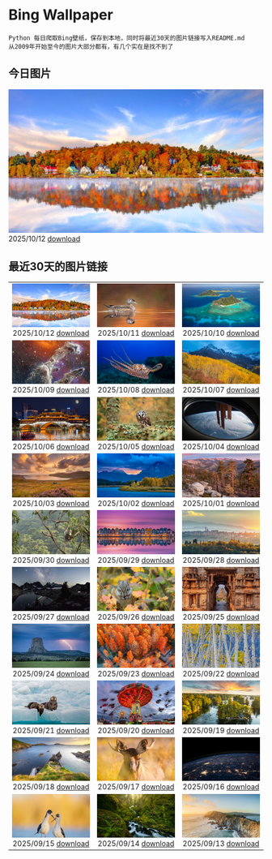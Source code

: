 # Bing Wallpaper

```
Python 每日爬取Bing壁纸，保存到本地，同时将最近30天的图片链接写入README.md
从2009年开始至今的图片大部分都有，有几个实在是找不到了
```



## 今日图片


![](./images/2025/10/12/SaranacLake_ZH-CN0224689397_1920x1080_2025-10-12.jpg)2025/10/12 [download](./images/2025/10/12/SaranacLake_ZH-CN0224689397_1920x1080_2025-10-12.jpg)

## 最近30天的图片链接


|      |      |      |
| :----: | :----: | :----: |
|![](./images/2025/10/12/SaranacLake_ZH-CN0224689397_1920x1080_2025-10-12.jpg)2025/10/12 [download](./images/2025/10/12/SaranacLake_ZH-CN0224689397_1920x1080_2025-10-12.jpg)|![](./images/2025/10/11/WoodDuckHen_ZH-CN9558916773_1920x1080_2025-10-11.jpg)2025/10/11 [download](./images/2025/10/11/WoodDuckHen_ZH-CN9558916773_1920x1080_2025-10-11.jpg)|![](./images/2025/10/10/MonurikiFiji_ZH-CN9178115886_1920x1080_2025-10-10.jpg)2025/10/10 [download](./images/2025/10/10/MonurikiFiji_ZH-CN9178115886_1920x1080_2025-10-10.jpg)|
|![](./images/2025/10/09/WebbPillars_ZH-CN9054137596_1920x1080_2025-10-09.jpg)2025/10/09 [download](./images/2025/10/09/WebbPillars_ZH-CN9054137596_1920x1080_2025-10-09.jpg)|![](./images/2025/10/08/OctopusCyanea_ZH-CN8948609460_1920x1080_2025-10-08.jpg)2025/10/08 [download](./images/2025/10/08/OctopusCyanea_ZH-CN8948609460_1920x1080_2025-10-08.jpg)|![](./images/2025/10/07/RidgwayAspens_ZH-CN8735375502_1920x1080_2025-10-07.jpg)2025/10/07 [download](./images/2025/10/07/RidgwayAspens_ZH-CN8735375502_1920x1080_2025-10-07.jpg)|
|![](./images/2025/10/06/AnshunBridge_ZH-CN8392458102_1920x1080_2025-10-06.jpg)2025/10/06 [download](./images/2025/10/06/AnshunBridge_ZH-CN8392458102_1920x1080_2025-10-06.jpg)|![](./images/2025/10/05/TeacherOwl_ZH-CN8289875605_1920x1080_2025-10-05.jpg)2025/10/05 [download](./images/2025/10/05/TeacherOwl_ZH-CN8289875605_1920x1080_2025-10-05.jpg)|![](./images/2025/10/04/DragonEndeavour_ZH-CN8160066040_1920x1080_2025-10-04.jpg)2025/10/04 [download](./images/2025/10/04/DragonEndeavour_ZH-CN8160066040_1920x1080_2025-10-04.jpg)|
|![](./images/2025/10/03/SkyeHeather_ZH-CN2820283990_1920x1080_2025-10-03.jpg)2025/10/03 [download](./images/2025/10/03/SkyeHeather_ZH-CN2820283990_1920x1080_2025-10-03.jpg)|![](./images/2025/10/02/OxbowBend_ZH-CN7211791969_1920x1080_2025-10-02.jpg)2025/10/02 [download](./images/2025/10/02/OxbowBend_ZH-CN7211791969_1920x1080_2025-10-02.jpg)|![](./images/2025/10/01/YosemiteClark_ZH-CN7179533292_1920x1080_2025-10-01.jpg)2025/10/01 [download](./images/2025/10/01/YosemiteClark_ZH-CN7179533292_1920x1080_2025-10-01.jpg)|
|![](./images/2025/09/30/EucalyptusKoala_ZH-CN6942451940_1920x1080_2025-09-30.jpg)2025/09/30 [download](./images/2025/09/30/EucalyptusKoala_ZH-CN6942451940_1920x1080_2025-09-30.jpg)|![](./images/2025/09/29/HoutenHouses_ZH-CN6776452438_1920x1080_2025-09-29.jpg)2025/09/29 [download](./images/2025/09/29/HoutenHouses_ZH-CN6776452438_1920x1080_2025-09-29.jpg)|![](./images/2025/09/28/PienzaItaly_ZH-CN6564335348_1920x1080_2025-09-28.jpg)2025/09/28 [download](./images/2025/09/28/PienzaItaly_ZH-CN6564335348_1920x1080_2025-09-28.jpg)|
|![](./images/2025/09/27/TankLakes_ZH-CN6402368934_1920x1080_2025-09-27.jpg)2025/09/27 [download](./images/2025/09/27/TankLakes_ZH-CN6402368934_1920x1080_2025-09-27.jpg)|![](./images/2025/09/26/AutumnChipmunk_ZH-CN6224482683_1920x1080_2025-09-26.jpg)2025/09/26 [download](./images/2025/09/26/AutumnChipmunk_ZH-CN6224482683_1920x1080_2025-09-26.jpg)|![](./images/2025/09/25/FortChittorgarh_ZH-CN5999553283_1920x1080_2025-09-25.jpg)2025/09/25 [download](./images/2025/09/25/FortChittorgarh_ZH-CN5999553283_1920x1080_2025-09-25.jpg)|
|![](./images/2025/09/24/BearLodge_ZH-CN5880511888_1920x1080_2025-09-24.jpg)2025/09/24 [download](./images/2025/09/24/BearLodge_ZH-CN5880511888_1920x1080_2025-09-24.jpg)|![](./images/2025/09/23/AutumnalEquinoxY25_ZH-CN5692548297_1920x1080_2025-09-23.jpg)2025/09/23 [download](./images/2025/09/23/AutumnalEquinoxY25_ZH-CN5692548297_1920x1080_2025-09-23.jpg)|![](./images/2025/09/22/AspenEquinox_ZH-CN5474695693_1920x1080_2025-09-22.jpg)2025/09/22 [download](./images/2025/09/22/AspenEquinox_ZH-CN5474695693_1920x1080_2025-09-22.jpg)|
|![](./images/2025/09/21/IceOtters_ZH-CN5393791969_1920x1080_2025-09-21.jpg)2025/09/21 [download](./images/2025/09/21/IceOtters_ZH-CN5393791969_1920x1080_2025-09-21.jpg)|![](./images/2025/09/20/OktoberfestSwing_ZH-CN5270146600_1920x1080_2025-09-20.jpg)2025/09/20 [download](./images/2025/09/20/OktoberfestSwing_ZH-CN5270146600_1920x1080_2025-09-20.jpg)|![](./images/2025/09/19/ThousandIslands_ZH-CN3197750437_1920x1080_2025-09-19.jpg)2025/09/19 [download](./images/2025/09/19/ThousandIslands_ZH-CN3197750437_1920x1080_2025-09-19.jpg)|
|![](./images/2025/09/18/DunquinIreland_ZH-CN1418844818_1920x1080_2025-09-18.jpg)2025/09/18 [download](./images/2025/09/18/DunquinIreland_ZH-CN1418844818_1920x1080_2025-09-18.jpg)|![](./images/2025/09/17/YoungMoose_ZH-CN4639410217_1920x1080_2025-09-17.jpg)2025/09/17 [download](./images/2025/09/17/YoungMoose_ZH-CN4639410217_1920x1080_2025-09-17.jpg)|![](./images/2025/09/16/OzoneEarth_ZH-CN0993915980_1920x1080_2025-09-16.jpg)2025/09/16 [download](./images/2025/09/16/OzoneEarth_ZH-CN0993915980_1920x1080_2025-09-16.jpg)|
|![](./images/2025/09/15/Echasse_ZH-CN0670369582_1920x1080_2025-09-15.jpg)2025/09/15 [download](./images/2025/09/15/Echasse_ZH-CN0670369582_1920x1080_2025-09-15.jpg)|![](./images/2025/09/14/HohWaterfall_ZH-CN0297269806_1920x1080_2025-09-14.jpg)2025/09/14 [download](./images/2025/09/14/HohWaterfall_ZH-CN0297269806_1920x1080_2025-09-14.jpg)|![](./images/2025/09/13/PointReyesSeashore_ZH-CN0076789582_1920x1080_2025-09-13.jpg)2025/09/13 [download](./images/2025/09/13/PointReyesSeashore_ZH-CN0076789582_1920x1080_2025-09-13.jpg)|


